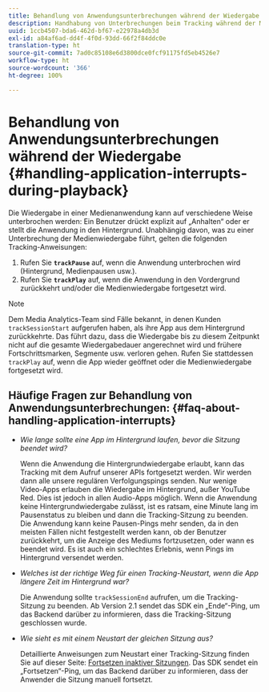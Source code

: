 ```yaml
---
title: Behandlung von Anwendungsunterbrechungen während der Wiedergabe
description: Handhabung von Unterbrechungen beim Tracking während der Medienwiedergabe.
uuid: 1ccb4507-bda6-462d-bf67-e22978a4db3d
exl-id: a84af6ad-dd4f-4f0d-93dd-66f2f84ddc0e
translation-type: ht
source-git-commit: 7ad0c85108e6d3800dce0fcf91175fd5eb4526e7
workflow-type: ht
source-wordcount: '366'
ht-degree: 100%

---
```


# Behandlung von Anwendungsunterbrechungen während der Wiedergabe {#handling-application-interrupts-during-playback}

Die Wiedergabe in einer Medienanwendung kann auf verschiedene Weise unterbrochen werden: Ein Benutzer drückt explizit auf „Anhalten“ oder er stellt die Anwendung in den Hintergrund. Unabhängig davon, was zu einer Unterbrechung der Medienwiedergabe führt, gelten die folgenden Tracking-Anweisungen:

1. Rufen Sie **`trackPause`** auf, wenn die Anwendung unterbrochen wird (Hintergrund, Medienpausen usw.).
1. Rufen Sie **`trackPlay`** auf, wenn die Anwendung in den Vordergrund zurückkehrt und/oder die Medienwiedergabe fortgesetzt wird.

>[!NOTE]
>
>Dem Media Analytics-Team sind Fälle bekannt, in denen Kunden `trackSessionStart` aufgerufen haben, als ihre App aus dem Hintergrund zurückkehrte. Das führt dazu, dass die Wiedergabe bis zu diesem Zeitpunkt nicht auf die gesamte Wiedergabedauer angerechnet wird und frühere Fortschrittsmarken, Segmente usw. verloren gehen. Rufen Sie stattdessen `trackPlay` auf, wenn die App wieder geöffnet oder die Medienwiedergabe fortgesetzt wird.

## Häufige Fragen zur Behandlung von Anwendungsunterbrechungen: {#faq-about-handling-application-interrupts}

* _Wie lange sollte eine App im Hintergrund laufen, bevor die Sitzung beendet wird?_

   Wenn die Anwendung die Hintergrundwiedergabe erlaubt, kann das Tracking mit dem Aufruf unserer APIs fortgesetzt werden. Wir werden dann alle unsere regulären Verfolgungspings senden. Nur wenige Video-Apps erlauben die Wiedergabe im Hintergrund, außer YouTube Red. Dies ist jedoch in allen Audio-Apps möglich. Wenn die Anwendung keine Hintergrundwiedergabe zulässt, ist es ratsam, eine Minute lang im Pausenstatus zu bleiben und dann die Tracking-Sitzung zu beenden. Die Anwendung kann keine Pausen-Pings mehr senden, da in den meisten Fällen nicht festgestellt werden kann, ob der Benutzer zurückkehrt, um die Anzeige des Mediums fortzusetzen, oder wann es beendet wird. Es ist auch ein schlechtes Erlebnis, wenn Pings im Hintergrund versendet werden.

* _Welches ist der richtige Weg für einen Tracking-Neustart, wenn die App längere Zeit im Hintergrund war?_

   Die Anwendung sollte `trackSessionEnd` aufrufen, um die Tracking-Sitzung zu beenden. Ab Version 2.1 sendet das SDK ein „Ende“-Ping, um das Backend darüber zu informieren, dass die Tracking-Sitzung geschlossen wurde.

* _Wie sieht es mit einem Neustart der gleichen Sitzung aus?_

   Detaillierte Anweisungen zum Neustart einer Tracking-Sitzung finden Sie auf dieser Seite: [Fortsetzen inaktiver Sitzungen](/help/sdk-implement/cookbook/resuming-inactive.md). Das SDK sendet ein „Fortsetzen“-Ping, um das Backend darüber zu informieren, dass der Anwender die Sitzung manuell fortsetzt.

